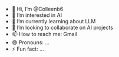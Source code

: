 
- 👋 Hi, I’m @Colleenb6
- 👀 I’m interested in AI
- 🌱 I’m currently learning about LLM
- 💞️ I’m looking to collaborate on AI projects
- 📫 How to reach me: Gmail
- 😄 Pronouns: ...
- ⚡ Fun fact: ...

<!---
Colleenb6/Colleenb6 is a ✨ special ✨ repository because its `README.md` (this file) appears on your GitHub profile.
You can click the Preview link to take a look at your changes.
--->
